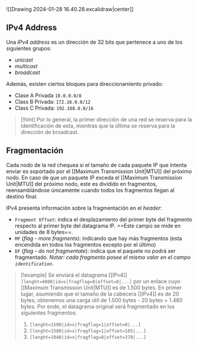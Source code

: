 
![[Drawing 2024-01-28 16.40.28.excalidraw|center]]

## IPv4 Address
Una *IPv4 address* es un dirección de 32 bits que pertenece a uno de los siguientes grupos:
- *unicast*
- *multicast*
- *broadcast*

Además, existen ciertos bloques para direccionamiento privado:
- Clase A Privada `10.0.0.0/8`
- Class B Privada: `172.16.0.0/12`
- Class C Privada: `192.168.0.0/16`

>[!hint] 
>Por lo general, la primer dirección de una red se reserva para la identificación de esta, mientras que la última se reserva para la dirección de broadcast.

## Fragmentación
Cada nodo de la red chequea si el tamaño de cada paquete IP que intenta enviar es soportado por el [[Maximum Transmission Unit|MTU]] del próximo nodo. En caso de que un paquete IP exceda el [[Maximum Transmission Unit|MTU]] del próximo nodo, este es dividido en fragmentos, reensamblándose únicamente cuando todos los fragmentos llegan al destino final. 

IPv4 presenta información sobre la fragmentación en el *header*:
- $\texttt{Fragment Offset}$: indica el desplazamiento del primer byte del fragmento respecto al primer byte del datagrama IP. ==Este campo se mide en unidades de 8 bytes==.
- $\texttt{MF}$ (*flag - more fragments*): indicando que hay más fragmentos (esta encendida en todos los fragmentos excepto por el último)
- $\texttt{DF}$ (*flag - do not fragmentate*): indica que el paquete no podrá ser fragmentado.
*Notar: cada fragmento posee el mismo valor en el campo $\texttt{identification}$*.


>[!example] 
>Se enviará el datagrama [[IPv4]] `[lenght=4000|id=x|fragflag=0|offset=0|...]` por un enlace cuyo [[Maximum Transmission Unit|MTU]] es de 1.500 bytes.
>En primer lugar, asumiendo que el tamaño de la cabecera [[IPv4]] es de 20 bytes, obtenemos una carga útil de 1.500 bytes - 20 bytes = 1.480 bytes. Por ende, el datagrama original será fragmentado en los siguientes fragmentos:
>1. `[lenght=1500|id=x|fragflag=1|offset=0|...]`
>2. `[lenght=1500|id=x|fragflag=1|offset=185|...]`
>3. `[lenght=1040|id=x|fragflag=0|offset=370|...]`

